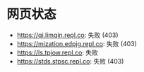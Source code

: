 # 网页状态
- https://qi.limqin.repl.co: 失败 (403)
- https://mization.edpjg.repl.co: 失败 (403)
- https://ls.tpjow.repl.co: 失败
- https://stds.stpsc.repl.co: 失败 (403)
